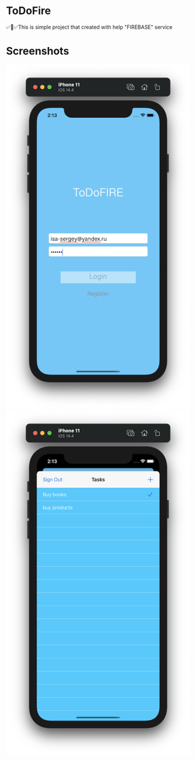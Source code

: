 # ToDoFire
✅📝✅This is simple project that created with help "FIREBASE" service
# Screenshots
![](https://github.com/IsaikinSergei/ToDoFire/blob/master/ToDoFire/Screenshots/Снимок%20экрана%202021-03-01%20в%2014.13.37.png?raw=true)
![](https://github.com/IsaikinSergei/ToDoFire/blob/master/ToDoFire/Screenshots/Снимок%20экрана%202021-03-01%20в%2014.13.55.png?raw=true)
![]()
